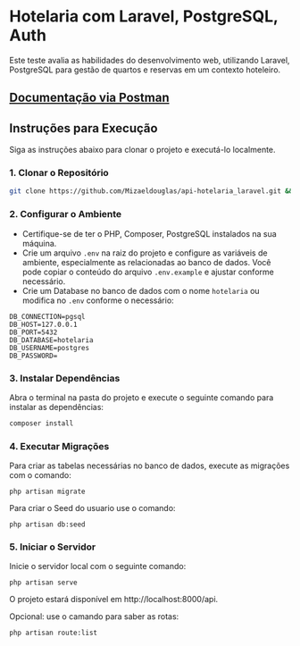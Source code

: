 
# Hotelaria com Laravel, PostgreSQL, Auth

Este teste avalia as habilidades do desenvolvimento web, utilizando Laravel, PostgreSQL  para gestão de quartos e reservas em um contexto hoteleiro.

## [Documentação via Postman](https://documenter.getpostman.com/view/20955040/2s9YXo1f3A)


## Instruções para Execução

Siga as instruções abaixo para clonar o projeto e executá-lo localmente.

### 1. Clonar o Repositório

```bash
git clone https://github.com/Mizaeldouglas/api-hotelaria_laravel.git && cd api-hotelaria_laravel

```

### 2. Configurar o Ambiente

- Certifique-se de ter o PHP, Composer, PostgreSQL instalados na sua máquina.
- Crie um arquivo `.env` na raiz do projeto e configure as variáveis de ambiente, especialmente as relacionadas ao banco de dados. Você pode copiar o conteúdo do arquivo `.env.example` e ajustar conforme necessário.
- Crie um Database no banco de dados com o nome ``hotelaria`` ou modifica no `.env` conforme o necessário:
```
DB_CONNECTION=pgsql
DB_HOST=127.0.0.1
DB_PORT=5432
DB_DATABASE=hotelaria
DB_USERNAME=postgres
DB_PASSWORD=
```

### 3. Instalar Dependências

Abra o terminal na pasta do projeto e execute o seguinte comando para instalar as dependências:

```bash
composer install
```

### 4. Executar Migrações
Para criar as tabelas necessárias no banco de dados, execute as migrações com o comando:

```
php artisan migrate
```
Para criar o Seed do usuario use o comando:
```
php artisan db:seed 
```

### 5. Iniciar o Servidor
Inicie o servidor local com o seguinte comando:
```
php artisan serve
```
O projeto estará disponível em http://localhost:8000/api.

Opcional: use o camando para saber as rotas:
```
php artisan route:list 
```



